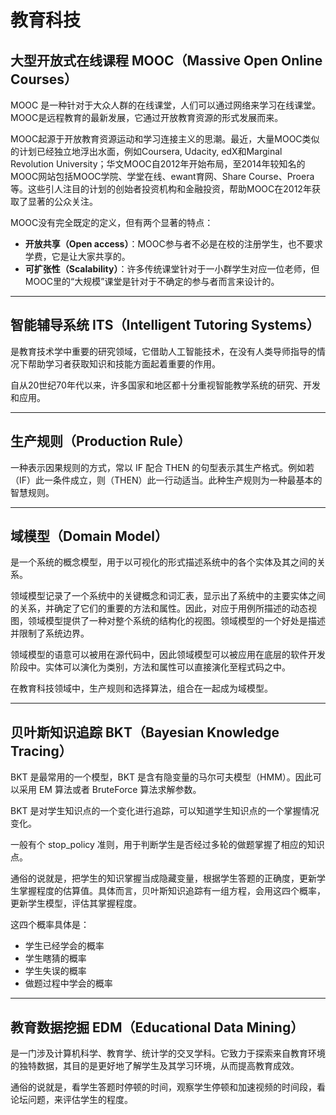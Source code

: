 # 教育科技

## 大型开放式在线课程 MOOC（Massive Open Online Courses）

MOOC 是一种针对于大众人群的在线课堂，人们可以通过网络来学习在线课堂。MOOC是远程教育的最新发展，它通过开放教育资源的形式发展而来。

MOOC起源于开放教育资源运动和学习连接主义的思潮。最近，大量MOOC类似的计划已经独立地浮出水面，例如Coursera, Udacity, edX和Marginal Revolution University；华文MOOC自2012年开始布局，至2014年较知名的MOOC网站包括MOOC学院、学堂在线、ewant育网、Share Course、Proera等。这些引人注目的计划的创始者投资机构和金融投资，帮助MOOC在2012年获取了显著的公众关注。

MOOC没有完全既定的定义，但有两个显著的特点：

- **开放共享（Open access）**：MOOC参与者不必是在校的注册学生，也不要求学费，它是让大家共享的。
- **可扩张性（Scalability）**：许多传统课堂针对于一小群学生对应一位老师，但MOOC里的“大规模”课堂是针对于不确定的参与者而言来设计的。

---

## 智能辅导系统 ITS（Intelligent Tutoring Systems）

是教育技术学中重要的研究领域，它借助人工智能技术，在没有人类导师指导的情况下帮助学习者获取知识和技能方面起着重要的作用。

自从20世纪70年代以来，许多国家和地区都十分重视智能教学系统的研究、开发和应用。

---

## 生产规则（Production Rule）

一种表示因果规则的方式，常以 IF 配合 THEN 的句型表示其生产格式。例如若（IF）此一条件成立，则（THEN）此一行动适当。此种生产规则为一种最基本的智慧规则。

---

## 域模型（Domain Model）

是一个系统的概念模型，用于以可视化的形式描述系统中的各个实体及其之间的关系。

领域模型记录了一个系统中的关键概念和词汇表，显示出了系统中的主要实体之间的关系，并确定了它们的重要的方法和属性。因此，对应于用例所描述的动态视图，领域模型提供了一种对整个系统的结构化的视图。领域模型的一个好处是描述并限制了系统边界。

领域模型的语意可以被用在源代码中，因此领域模型可以被应用在底层的软件开发阶段中。实体可以演化为类别，方法和属性可以直接演化至程式码之中。

在教育科技领域中，生产规则和选择算法，组合在一起成为域模型。

---

## 贝叶斯知识追踪 BKT（Bayesian Knowledge Tracing）

BKT 是最常用的一个模型，BKT 是含有隐变量的马尔可夫模型（HMM）。因此可以采用 EM 算法或者 BruteForce 算法求解参数。

BKT 是对学生知识点的一个变化进行追踪，可以知道学生知识点的一个掌握情况变化。

一般有个 stop_policy 准则，用于判断学生是否经过多轮的做题掌握了相应的知识点。    

通俗的说就是，把学生的知识掌握当成隐藏变量，根据学生答题的正确度，更新学生掌握程度的估算值。具体而言，贝叶斯知识追踪有一组方程，会用这四个概率，更新学生模型，评估其掌握程度。

这四个概率具体是：

- 学生已经学会的概率
- 学生瞎猜的概率
- 学生失误的概率
- 做题过程中学会的概率

---

## 教育数据挖掘 EDM（Educational Data Mining）

是一门涉及计算机科学、教育学、统计学的交叉学科。它致力于探索来自教育环境的独特数据，其目的是更好地了解学生及其学习环境，从而提高教育成效。

通俗的说就是，看学生答题时停顿的时间，观察学生停顿和加速视频的时间段，看论坛问题，来评估学生的程度。
